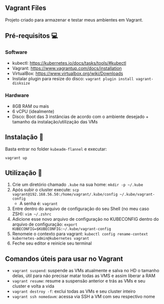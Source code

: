 ## Vagrant Files

Projeto criado para armazenar e testar meus ambientes em Vagrant.

## Pré-requisitos 💻

### Software

- kubectl: https://kubernetes.io/docs/tasks/tools/#kubectl
- Vagrant: https://www.vagrantup.com/docs/installation
- VirtualBox: https://www.virtualbox.org/wiki/Downloads
- Instalar plugin para resize do disco: `vagrant plugin install vagrant-disksize`

### Hardware

- 8GB RAM ou mais
- 6 vCPU (idealmente)
- Disco: Boot das 3 instâncias de acordo com o ambiente desejado + tamanho da instalação/utilização das VMs

## Instalação 🚀

Basta entrar no folder `kubeadm-flannel` e executar:

```
vagrant up
```

## Utilização 🤩

1. Crie um diretório chamado `.kube` na sua home: `mkdir -p ~/.kube`
2. Após subir o cluster execute: `scp vagrant@192.168.56.50:/home/vagrant/.kube/config ~/.kube/vagrant-config`
   * A senha é: `vagrant`
3. Entre dentro do arquivo de configuração do seu Shell (no meu caso ZSH): `vim ~/.zshrc`
4. Adicione esse novo arquivo de configuração no KUBECONFIG dentro do arquivo de configuração: `export KUBECONFIG=$KUBECONFIG:~/.kube/vagrant-config`
5. Renomeie o contexto para vagrant: `kubectl config rename-context kubernetes-admin@kubernetes vagrant`
6. Feche seu editor e reinicie seu terminal

## Comandos úteis para usar no Vagrant

- `vagrant suspend`: suspende as VMs atualmente e salva no HD o tamanho delas, útil para não precisar matar todas as VMS e assim liberar a RAM
- `vagrant resume`: resume a suspensão anterior e trás as VMs e seu cluster e volta a vida
- `vagrant destroy -f`: exclui todas as VMs e seu cluster inteiro
- `vagrant ssh nomedavm`: acessa via SSH a VM com seu respectivo nome
